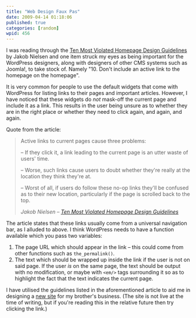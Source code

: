 ```yaml
---
title: "Web Design Faux Pas"
date: 2009-04-14 01:18:06
published: true
categories: [random]
wpid: 456
---
```


I was reading through the [Ten Most Violated Homepage Design Guidelines](https://www.useit.com/alertbox/20031110.html) by Jakob Nielsen and one item struck my eyes as being important for the WordPress designers, along with designers of other CMS systems such as Joomla!, to take stock of. Namely "10. Don't include an active link to the homepage on the homepage".

It is very common for people to use the default widgets that come with WordPress for listing links to their pages and important articles. However, I have noticed that these widgets do *not* mask-off the current page and include it as a link. This results in the user being unsure as to whether they are in the right place or whether they need to click again, and again, and again.

Quote from the article:

> Active links to current pages cause three problems:
> 
> – If they click it, a link leading to the current page is an utter waste of users' time.
> 
> – Worse, such links cause users to doubt whether they're really at the location they think they're at.
> 
> – Worst of all, if users do follow these no-op links they'll be confused as to their new location, particularly if the page is scrolled back to the top.
> 
> <cite>Jakob Nielsen – [Ten Most Violated Homepage Design Guidelines](https://www.useit.com/alertbox/20031110.html)</cite>

The article states that these links usually come from a universal navigation bar, as I alluded to above. I think WordPress needs to have a function available which you pass two variables:

1. The page URL which should appear in the link – this could come from other functions such as `the_permalink()`.
2. The text which should be wrapped up inside the link if the user is not on said page. If the user *is* on the same page, the text should be output with no modification, or maybe with `<em/>` tags surrounding it so as to highlight the fact that the text indicates the current page.

I have utilised the guidelines listed in the aforementioned article to aid me in designing a [new site](https://rllewellyn.co.uk/ "R. Llewellyn Electrical Contractors") for my brother's business. (The site is not live at the time of writing, but if you're reading this in the relative future then try clicking the link.)